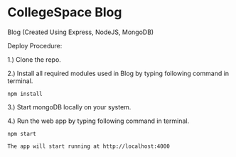 # CollegeSpace Blog
Blog (Created Using Express, NodeJS, MongoDB)

Deploy Procedure:

1.) Clone the repo.

2.) Install all required modules used in Blog by typing following command in terminal.

    npm install
    
3.) Start mongoDB locally on your system.

4.) Run the web app by typing following command in terminal.

    npm start

    The app will start running at http://localhost:4000
